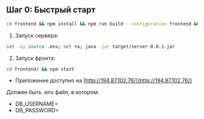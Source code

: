 ## Шаг 0: Быстрый старт
``` bash
cd frontend && npm install && npm run build --configuration frontend && cd .. && mvn clean package -Dmaven.test.skip=true
```

1. Запуск сервера:
``` bash
set -a; source .env; set +a; java -jar target/server-0.0.1.jar
```

2. Запуск фронта:
```bash
cd frontend/ && npm start
```
- Приложение доступно на [http://194.87.102.76/](http://194.87.102.76/)

Должен быть .env файл, в котором:
- DB_USERNAME=
- DB_PASSWORD=